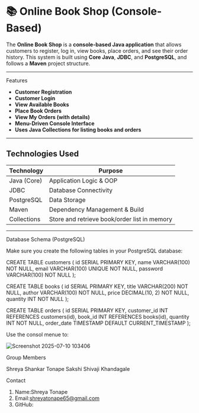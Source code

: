# 📚 Online Book Shop (Console-Based)

The **Online Book Shop** is a **console-based Java application** that allows customers to register, log in, view books, place orders, and see their order history. This system is built using **Core Java**, **JDBC**, and **PostgreSQL**, and follows a **Maven** project structure.

---

 Features

-  **Customer Registration**
-  **Customer Login**
-  **View Available Books**
- **Place Book Orders**
-  **View My Orders (with details)**
-  **Menu-Driven Console Interface**
-  **Uses Java Collections for listing books and orders**

---

##  Technologies Used

| Technology     | Purpose                         |
|----------------|----------------------------------|
| Java (Core)    | Application Logic & OOP          |
| JDBC           | Database Connectivity            |
| PostgreSQL     | Data Storage                     |
| Maven          | Dependency Management & Build    |
| Collections    | Store and retrieve book/order list in memory |

---

 Database Schema (PostgreSQL)

Make sure you create the following tables in your PostgreSQL database:


CREATE TABLE customers (
    id SERIAL PRIMARY KEY,
    name VARCHAR(100) NOT NULL,
    email VARCHAR(100) UNIQUE NOT NULL,
    password VARCHAR(100) NOT NULL
);

CREATE TABLE books (
    id SERIAL PRIMARY KEY,
    title VARCHAR(200) NOT NULL,
    author VARCHAR(100) NOT NULL,
    price DECIMAL(10, 2) NOT NULL,
    quantity INT NOT NULL
);

CREATE TABLE orders (
    id SERIAL PRIMARY KEY,
    customer_id INT REFERENCES customers(id),
    book_id INT REFERENCES books(id),
    quantity INT NOT NULL,
    order_date TIMESTAMP DEFAULT CURRENT_TIMESTAMP
);

Use the consol menue to:



![Screenshot 2025-07-10 103406](https://github.com/user-attachments/assets/dc99f08b-041f-440e-b1ba-373ed0708b21)


Group Members

Shreya Shankar Tonape
Sakshi Shivaji Khandagale


Contact

1) Name:Shreya Tonape
2) Email:shreyatonape65@gmail.com
3) GitHub:
